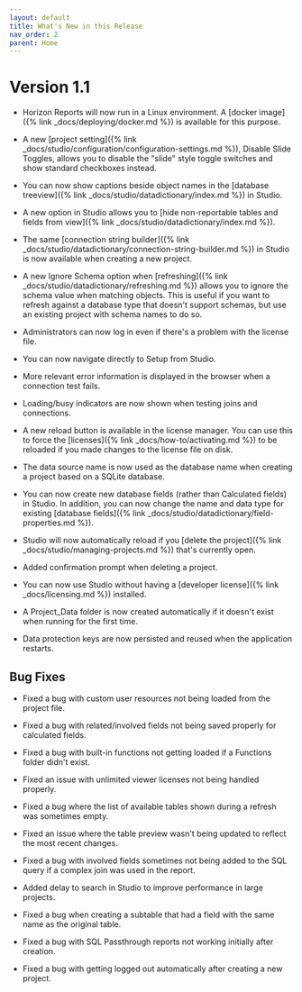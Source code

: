 ```yaml
---
layout: default
title: What's New in this Release
nav_order: 2
parent: Home
---
```


# Version 1.1

* Horizon Reports will now run in a Linux environment. A [docker image]({% link _docs/deploying/docker.md %}) is available for this purpose.

* A new [project setting]({% link _docs/studio/configuration/configuration-settings.md %}), Disable Slide Toggles, allows you to disable the "slide" style toggle switches and show standard checkboxes instead.

* You can now show captions beside object names in the [database treeview]({% link _docs/studio/datadictionary/index.md %}) in Studio.

* A new option in Studio allows you to [hide non-reportable tables and fields from view]({% link _docs/studio/datadictionary/index.md %}).

* The same [connection string builder]({% link _docs/studio/datadictionary/connection-string-builder.md %}) in Studio is now available when creating a new project.

* A new Ignore Schema option when [refreshing]({% link _docs/studio/datadictionary/refreshing.md %}) allows you to ignore the schema value when matching objects. This is useful if you want to refresh against a database type that doesn't support schemas, but use an existing project with schema names to do so.

* Administrators can now log in even if there's a problem with the license file.

* You can now navigate directly to Setup from Studio.

* More relevant error information is displayed in the browser when a connection test fails.

* Loading/busy indicators are now shown when testing joins and connections.

* A new reload button is available in the license manager. You can use this to force the [licenses]({% link _docs/how-to/activating.md %}) to be reloaded if you made changes to the license file on disk.

* The data source name is now used as the database name when creating a project based on a SQLite database.

* You can now create new database fields (rather than Calculated fields) in Studio. In addition, you can now change the name and data type for existing [database fields]({% link _docs/studio/datadictionary/field-properties.md %}).

* Studio will now automatically reload if you [delete the project]({% link _docs/studio/managing-projects.md %}) that's currently open.

* Added confirmation prompt when deleting a project.

* You can now use Studio without having a [developer license]({% link _docs/licensing.md %}) installed.

* A Project_Data folder is now created automatically if it doesn't exist when running for the first time.

* Data protection keys are now persisted and reused when the application restarts.

## Bug Fixes

* Fixed a bug with custom user resources not being loaded from the project file.

* Fixed a bug with related/involved fields not being saved properly for calculated fields.

* Fixed a bug with built-in functions not getting loaded if a Functions folder didn't exist. 

* Fixed an issue with unlimited viewer licenses not being handled properly.

* Fixed a bug where the list of available tables shown during a refresh was sometimes empty.

* Fixed an issue where the table preview wasn't being updated to reflect the most recent changes.

* Fixed a bug with involved fields sometimes not being added to the SQL query if a complex join was used in the report.

* Added delay to search in Studio to improve performance in large projects.

* Fixed a bug when creating a subtable that had a field with the same name as the original table.

* Fixed a bug with SQL Passthrough reports not working initially after creation.

* Fixed a bug with getting logged out automatically after creating a new project.

